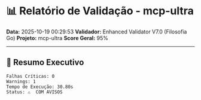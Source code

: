 # 📊 Relatório de Validação - mcp-ultra

**Data:** 2025-10-19 00:29:53
**Validador:** Enhanced Validator V7.0 (Filosofia Go)
**Projeto:** mcp-ultra
**Score Geral:** 95%

---

## 🎯 Resumo Executivo

```
Falhas Críticas: 0
Warnings: 1
Tempo de Execução: 30.80s
Status: ⚠️  COM AVISOS
```

